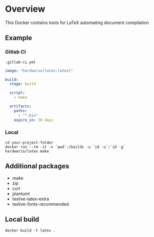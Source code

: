 # Overview
This Docker contains tools for LaTeX automating document compilation

## Example

### Gitlab CI
`.gitlab-ci.yml`
```yml
image: "hardwario/latex:latest"

build:
  stage: build

  script:
    - make

  artifacts:
    paths:
      - "*.bin"
    expire_in: 30 days
```

### Local
```
cd your-project-folder
docker run --rm -it -v `pwd`:/builds -u `id -u`:`id -g` hardwario/latex make
```

## Additional packages
  * make 
  * zip 
  * curl 
  * plantuml 
  * texlive-latex-extra 
  * texlive-fonts-recommended 

## Local build

```
docker build -t latex .
```